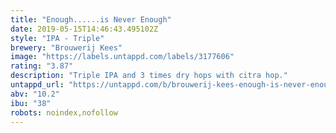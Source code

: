 ```yaml
---
title: "Enough......is Never Enough"
date: 2019-05-15T14:46:43.495102Z
style: "IPA - Triple"
brewery: "Brouwerij Kees"
image: "https://labels.untappd.com/labels/3177606"
rating: "3.87"
description: "Triple IPA and 3 times dry hops with citra hop."
untappd_url: "https://untappd.com/b/brouwerij-kees-enough-is-never-enough/3177606"
abv: "10.2"
ibu: "38"
robots: noindex,nofollow
---
```

